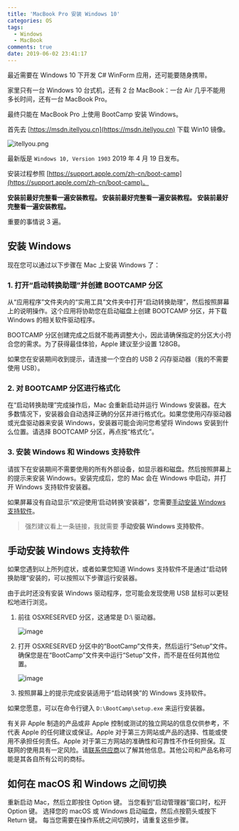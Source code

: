 ```yaml
---
title: 'MacBook Pro 安装 Windows 10'
categories: OS
tags:
  - Windows
  - MacBook
comments: true
date: 2019-06-02 23:41:17
---
```


最近需要在 Windows 10 下开发 C# WinForm 应用，还可能要随身携带。

家里只有一台 Windows 10 台式机，还有 2 台 MacBook：一台 Air 几乎不能用多长时间，还有一台 MacBook Pro。

最终只能在 MacBook Pro 上使用 BootCamp 安装 Windows。

首先去 [https://msdn.itellyou.cn](https://msdn.itellyou.cn) 下载 Win10 镜像。

![itellyou.png](https://upload-images.jianshu.io/upload_images/910914-d9bf1c35613828a2.png?imageMogr2/auto-orient/strip%7CimageView2/2/w/1240)

最新版是 `Windows 10, Version 1903` 2019 年 4 月 19 日发布。

安装过程参照 [https://support.apple.com/zh-cn/boot-camp](https://support.apple.com/zh-cn/boot-camp)。

**安装前最好完整看一遍安装教程。
安装前最好完整看一遍安装教程。
安装前最好完整看一遍安装教程。**

重要的事情说 3 遍。

<!--more-->

## 安装 Windows

现在您可以通过以下步骤在 Mac 上安装 Windows 了：

### 1\. 打开“启动转换助理”并创建 BOOTCAMP 分区

从“应用程序”文件夹内的“实用工具”文件夹中打开“启动转换助理”，然后按照屏幕上的说明操作。这个应用将协助您在启动磁盘上创建 BOOTCAMP 分区，并下载 Windows 的相关软件驱动程序。 

BOOTCAMP 分区创建完成之后就不能再调整大小，因此请确保指定的分区大小符合您的需求。为了获得最佳体验，Apple 建议至少设置 128GB。

如果您在安装期间收到提示，请连接一个空白的 USB 2 闪存驱动器（我的不需要使用 USB）。

### 2\. 对 BOOTCAMP 分区进行格式化

在“启动转换助理”完成操作后，Mac 会重新启动并运行 Windows 安装器。在大多数情况下，安装器会自动选择正确的分区并进行格式化。如果您使用闪存驱动器或光盘驱动器来安装 Windows，安装器可能会询问您希望将 Windows 安装到什么位置。请选择 BOOTCAMP 分区，再点按“格式化”。

### 3\. 安装 Windows 和 Windows 支持软件

请拔下在安装期间不需要使用的所有外部设备，如显示器和磁盘。然后按照屏幕上的提示来安装 Windows。安装完成后，您的 Mac 会在 Windows 中启动，并打开 Windows 支持软件安装器。

如果屏幕没有自动显示“欢迎使用‘启动转换’安装器”，您需要[手动安装 Windows 支持软件](https://support.apple.com/zh-cn/HT208495)。

> 强烈建议看上一条链接，我就需要 **手动安装 Windows 支持软件**。

## 手动安装 Windows 支持软件

如果您遇到以上所列症状，或者如果您知道 Windows 支持软件不是通过“启动转换助理”安装的，可以按照以下步骤运行安装器。

由于此时还没有安装 Windows 驱动程序，您可能会发现使用 USB 鼠标可以更轻松地进行浏览。

1. 前往 OSXRESERVED 分区，这通常是 D:\ 驱动器。

    ![image](https://upload-images.jianshu.io/upload_images/910914-7a323822b38758e8.jpg?imageMogr2/auto-orient/strip%7CimageView2/2/w/1240)

1. 打开 OSXRESERVED 分区中的“BootCamp”文件夹，然后运行“Setup”文件。确保您是在“BootCamp”文件夹中运行“Setup”文件，而不是在任何其他位置。

    ![image](https://upload-images.jianshu.io/upload_images/910914-491b3ae75cc6fcc9.jpg?imageMogr2/auto-orient/strip%7CimageView2/2/w/1240)

1. 按照屏幕上的提示完成安装适用于“启动转换”的 Windows 支持软件。

如果您愿意，可以在命令行键入 `D:\BootCamp\setup.exe` 来运行安装器。

有关非 Apple 制造的产品或非 Apple 控制或测试的独立网站的信息仅供参考，不代表 Apple 的任何建议或保证。Apple 对于第三方网站或产品的选择、性能或使用不承担任何责任。Apple 对于第三方网站的准确性和可靠性不作任何担保。互联网的使用具有一定风险。请[联系供应商](https://support.apple.com/zh-cn/HT201777)以了解其他信息。其他公司和产品名称可能是其各自所有公司的商标。

## 如何在 macOS 和 Windows 之间切换

重新启动 Mac，然后立即按住 Option 键。
当您看到“启动管理器”窗口时，松开 Option 键。
选择您的 macOS 或 Windows 启动磁盘，然后点按箭头或按下 Return 键。
每当您需要在操作系统之间切换时，请重复这些步骤。

